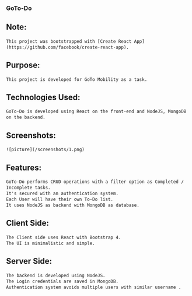 ### GoTo-Do

## Note:
    This project was bootstrapped with [Create React App](https://github.com/facebook/create-react-app).

## Purpose:
    This project is developed for GoTo Mobility as a task.

## Technologies Used:
    GoTo-Do is developed using React on the front-end and NodeJS, MongoDB on the backend.

## Screenshots:
    ![picture](/screenshots/1.png)
## Features:
    GoTo-Do performs CRUD operations with a filter option as Completed / Incomplete tasks. 
    It's secured with an authentication system.
    Each User will have their own To-Do list.
    It uses NodeJS as backend with MongoDB as database.
    
## Client Side:
    The Client side uses React with Bootstrap 4.
    The UI is minimalistic and simple.

## Server Side:
    The backend is developed using NodeJS.
    The Login credentials are saved in MongoDB.
    Authentication system avoids multiple users with similar username .

